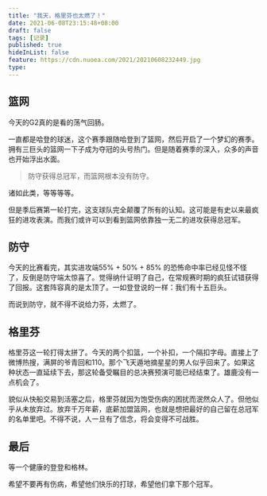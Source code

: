 ```yaml
---
title: "我天，格里芬也太燃了！"
date: 2021-06-08T23:15:48+08:00
draft: false
tags: [记录]
published: true
hideInList: false
feature: https://cdn.nuoea.com/2021/20210608232449.jpg
type: 
---
```


## 篮网

今天的G2真的是看的荡气回肠。

一直都是哈登的球迷，这个赛季跟随哈登到了篮网，然后开启了一个梦幻的赛季。拥有三巨头的篮网一下子成为夺冠的头号热门。但是随着赛季的深入，众多的声音也开始浮出水面。

> 防守获得总冠军，而篮网根本没有防守。

诸如此类，等等等等。

但是季后赛第一轮打完，这支球队完全颠覆了所有的认知。这可能是有史以来最疯狂的进攻表演。而我们或许可以到看到篮网依靠独一无二的进攻获得总冠军。

## 防守

今天的比赛看完，其实进攻端55% + 50% + 85% 的恐怖命中率已经见怪不怪了，反倒是防守端太惊喜了。觉得纳什证明了自己，在常规赛时期的疯狂试错获得了回报。这套阵容真的是太顶了。一如登登说的一样：我们有十五巨头。

而说到防守，就不得不说给力芬，太燃了。

## 格里芬

格里芬这一轮打得太拼了。今天的两个扣篮，一个补扣，一个隔扣字母。直接上了微博热搜，满屏的爷青回和110。那个飞天遁地摘星星的男人似乎回来了。如果这种状态一直延续下去，那这轮备受瞩目的总决赛预演可能已经结束了。雄鹿没有一点机会了。

貌似从快船交易到活塞之后，格里芬就因为饱受伤病的困扰而泯然众人了。但他似乎从未放弃过。放弃千万年薪，底薪加盟篮网，也就是想把最好的自己留在总冠军的名单里吧。不得不说，人一旦有了信念，将会变得不可战胜。

## 最后

等一个健康的登登和格林。

希望不要再有伤病，希望他们快乐的打球，希望他们拿下那个冠军。

